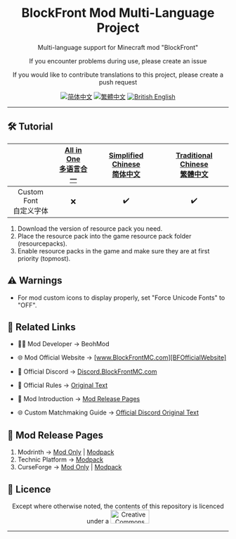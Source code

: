 <div align="center">

# BlockFront Mod Multi-Language Project

Multi-language support for Minecraft mod "BlockFront"

If you encounter problems during use, please create an issue

If you would like to contribute translations to this project, please create a push request

[![简体中文][SChinese-for-the-badge]][SChinese] [![繁體中文][TChinese-for-the-badge]][TChinese] [![British English][BrEnglish-for-the-badge]][BrEnglish]

</div>

***

## 🛠️ Tutorial

<div align="center">

|                           | [All in One<br>多语言合一](https://modrinth.com/resourcepack/blockfront-mod-multi-language-project-all) | [Simplified Chinese<br>简体中文](https://modrinth.com/resourcepack/blockfront-mod-multi-language-project-schinese) | [Traditional Chinese<br>繁體中文](https://modrinth.com/resourcepack/blockfront-mod-multi-language-project-tchinese) |
| :-----------------------: | :-----------------------------------------------------------------------------------------------------: | :----------------------------------------------------------------------------------------------------------------: | :-----------------------------------------------------------------------------------------------------------------: |
| Custom Font<br>自定义字体 |                                                    ❌                                                    |                                                         ✔️                                                          |                                                          ✔️                                                          |

</div>

1. Download the version of resource pack you need.
2. Place the resource pack into the game resource pack folder (resourcepacks).
3. Enable resource packs in the game and make sure they are at first priority (topmost).

## ⚠️ Warnings

- For mod custom icons to display properly, set "Force Unicode Fonts" to "OFF".

## 🔗 Related Links

- 🧑‍💻 Mod Developer → BeohMod

- 🌐 Mod Official Website → [www.BlockFrontMC.com][BFOfficialWebsite]

- 💬 Official Discord → [Discord.BlockFrontMC.com][BFOfficialDiscord]

- 📄 Official Rules → [Original Text][BFOfficialRules-OfficialWebsite]

- 📄 Mod Introduction → [Mod Release Pages](#-mod-release-pages)

- 🌐 Custom Matchmaking Guide → [Official Discord Original Text][BFCustomMatchmakingGuide-DiscordForum]

## 🔗 Mod Release Pages

1. Modrinth → [Mod Only][BFModrinth] | [Modpack][BFModpackModrinth]
2. Technic Platform → [Modpack][BFModpackTechnic]
3. CurseForge → [Mod Only][BFCurseForge] | [Modpack][BFModpackCurseForge]

## 🤝 Licence

<div align="center">

Except where otherwise noted, the contents of this repository is licenced under a
<a href="https://creativecommons.org/licenses/by-nc-sa/4.0/"><img src="http://mirrors.creativecommons.org/presskit/buttons/88x31/png/by-nc-sa.png" alt="Creative Commons Attribution 4.0 International Licence，CC BY-NC-SA 4.0" width="88" height="31" /></a>

</div>

***

[BFCurseForge]: https://www.curseforge.com/minecraft/mc-mods/blockfront-world-war-ii
[BFCustomMatchmakingGuide-DiscordForum]: https://discord.com/channels/899063859539759154/1090433325564432495/1090433325564432495
[BFModpackCurseForge]: https://www.curseforge.com/minecraft/modpacks/blockfront-world-war-ii
[BFModpackModrinth]: https://modrinth.com/modpack/blockfront-mod-pack
[BFModpackTechnic]: https://www.technicpack.net/modpack/blockfront-official-modpack.1957622
[BFModrinth]: https://modrinth.com/mod/blockfront
[BFOfficialDiscord]: https://discord.blockfrontmc.com
[BFOfficialRules-OfficialWebsite]: https://www.blockfrontmc.com/rules
[BFOfficialWebsite]: https://www.blockfrontmc.com
[BrEnglish-for-the-badge]: https://img.shields.io/badge/Language-British_English-012169?style=for-the-badge
[BrEnglish]: README/README.en-gb.md
[SChinese-for-the-badge]: https://img.shields.io/badge/%E8%AF%AD%E8%A8%80-%E7%AE%80%E4%BD%93%E4%B8%AD%E6%96%87-ee1620?style=for-the-badge
[SChinese]: README/README.zh-cn.md
[TChinese-for-the-badge]: https://img.shields.io/badge/%E8%AA%9E%E8%A8%80-%E7%B9%81%E9%AB%94%E4%B8%AD%E6%96%87-ee1620?style=for-the-badge
[TChinese]: README/README.zh-tw.md
